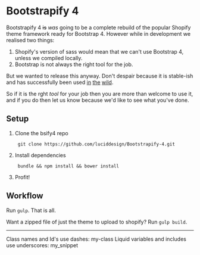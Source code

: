 # Bootstrapify 4

Bootstrapify 4 ~~is~~ _was_ going to be a complete rebuild of the popular Shopify theme framework ready for Bootstrap 4.
However while in development we realised two things:

1. Shopify's version of sass would mean that we can't use Bootstrap 4, unless we compiled locally.
2. Bootstrap is not always the right tool for the job.

But we wanted to release this anyway.
Don't despair because it is stable-ish and has successfully been used [in](http://www.liannbellis.co.nz/) [the](http://www.laineehermsen.co.nz/) [wild](http://www.phd.co.nz/).

So if it is the rght _tool_ for your job then you are more than welcome to use it, and if you do then let us know because we'd like to see what you've done.

## Setup

1. Clone the bsify4 repo

        git clone https://github.com/luciddesign/Bootstrapify-4.git

2. Install dependencies

        bundle && npm install && bower install

3. Profit!

## Workflow

Run `gulp`. That is all.

Want a zipped file of just the theme to upload to shopify? Run `gulp build`.









******

Class names and Id's use dashes: my-class
Liquid variables and includes use underscores: my_snippet
